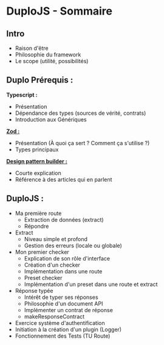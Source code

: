 # DuploJS - Sommaire

## Intro
- Raison d'être
- Philosophie du framework
- Le scope (utilité, possibilités)

## Duplo Prérequis :

**Typescript :**
- Présentation
- Dépendance des types (sources de vérité, contrats)
- Introduction aux Génériques

[**Zod :**](./zod.md)
- Présentation (À quoi ça sert ? Comment ça s'utilise ?)
- Types principaux

[**Design pattern builder :**](./designPaternBuilder.md)
- Courte explication
- Référence à des articles qui en parlent

## DuploJS :

- Ma première route
  - Extraction de données (extract)
  - Répondre
- Extract
  - Niveau simple et profond
  - Gestion des erreurs (locale ou globale)
- Mon premier checker
  - Explication de son rôle d'interface
  - Création d'un checker
  - Implémentation dans une route
  - Preset checker
  - Implémentation d'un preset dans une route et extract
- Réponse typée
  - Intérêt de typer ses réponses
  - Philosophie d'un document API
  - Implémenter un contrat de réponse
  - makeResponseContract
- Exercice système d'authentification
- Initiation à la création d'un plugin (Logger)
- Fonctionnement des Tests (TU Route)
